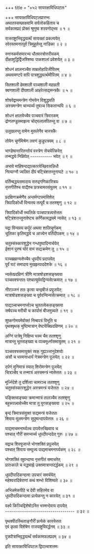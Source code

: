 +++
title = "०५२ सायरक्षाविधिपटलः"

+++
सायरक्षाविधिपटलप्रारम्भः    
अथातस्सम्प्रवक्ष्यामि सर्वलोकहिताय च  
सर्वकामप्रदं प्रोक्तं श्रुणुष्व शरवणोद्भव ॥ १ ॥


राजराष्ट्राभिवृद्ध्यर्त्थं सायरक्षां प्रकल्पयेत्  
रवेरस्तमनात्पूर्वं त्रिमुहूर्तन्तु नाडिका ॥ २ ॥


स्नानकर्मसमारभ्य धौतवस्त्रोत्तरीयकम्  
दीक्षाशुद्धिर्द्विजश्शिष्यः पाकशालां प्रवेशयेत् ॥ ३ ॥


शोधनं क्षालनञ्चैव ताम्रलोहादिजीवितम्  
अथवामण्टपे वापि पात्रशुद्ध्यर्त्थमीरितम् ॥ ४ ॥


सितशाली हेमशाली पञ्चशाली महाव्रती  
क्वणशाली दीपशाली आहरेत्सद्यमन्त्रकैः ॥ ५ ॥


शोषयेद्वाममन्त्रेण गोमयेन विशुद्ध्यति  
अस्त्रमन्त्रेण चाभ्यर्च्य तुषञ्च सिकतान्यपि ॥ ६ ॥


शोधनं क्षालयेच्चैव पञ्चवारं त्रिवारकम्  
द्रोणतण्डुलमाहृत्य चोद्घलालपितन्तु वा ॥ ७ ॥


उलूखलन्तु वामेन मुसलेनैव चास्त्रकैः  

तोयेन चूर्णमिश्रेण लवणं कुडुपत्रयम् ॥ ८ ॥


भाण्डेष्वन्तरितन्तोयं वस्त्रेण सेचयेत्किरेत्  
तन्मद्ध्ये निक्षिपेत् ----------- भवेत् ॥ ९ ॥


अभावे माहिषन्दद्यात्कारयेच्छिवसन्निधौ  
नित्याग्नौ ज्वलितं दीपं षट्त्रिंशत्तन्तुनाघटे ॥ १० ॥


वर्तिम्बद्ध्यसमादाय सरुद्रगणिकास्त्रियः  
नृत्तगीतैश्च वाद्यैश्च छत्रचामरसंयुतम् ॥ ११ ॥


प्रदक्षिणक्रमेणैव अन्तर्मण्टपमाविशेत्  
त्रिपादिकोर्ध्वे विन्यस्य तत्पूर्वे च ततश्शृणु ॥ १२ ॥


त्रिपादिकोर्ध्वे स्थलिके पञ्चपात्रन्न्यसेत्ततः  
षट्त्रिंशत्तन्तुनावेष्ट्य कर्णिकामद्ध्यमे न्यसेत् ॥ १३ ॥


यद्वा विन्यस्य कर्पूरं अथवा शालिचूर्णकम्  
चूलिका कृतिमद्ध्ये च आज्येन वर्तिदीपकम् ॥ १४ ॥


चतुस्संस्कारशुद्धेन गन्धपुष्पादिनार्चयेत्  
ईशानं पुरुषं घोरं वामं सद्यक्रमेण तु ॥ १५ ॥


पञ्चब्रह्मन्यसेच्चैव धूपदीपं प्रदापयेत्  
पूर्वं घटं समादाय मुखहृत्पाददेशके ॥ १६ ॥


न्यसेत्प्रदक्षिणं त्रीणि मात्राषोडशसङ्ख्यया  
पञ्चवक्त्रन्ततः पश्चात्पूर्ववद्विन्यसेत्क्रमात् ॥ १७ ॥


नीराञ्जनं ततः कृत्वा चन्द्रबीजं प्रपूजयेत्  
मात्राषोडशसङ्ख्या च पूर्ववन्विन्यसेत्क्रमात् ॥ १८ ॥


पाद्यञ्चाचमनार्घ्यञ्च भूततत्वेकसङ्ख्यया  
सर्षपञ्च मरीची च कार्पासं बीजमुच्यते ॥ १९ ॥


शुष्कगोमयमेवोक्तं निम्बपत्रं विभूति च  
पृथक्पृथक् मुष्टिमात्रान् वेष्टयेत्त्रिप्रदक्षिणम् ॥ २० ॥


अग्निं पात्रेषु निक्षिप्य भस्म चैव ततश्शृणु  
मात्रान्तु भूतसङ्ख्या च पञ्चमूर्ध्नासमायुतम् ॥ २१ ॥


पञ्चवक्त्रसमायुक्तं स्रक् गुह्यञ्जानुदेशयोः  
अंसौ च भस्मनाधार्यं नेत्रमन्त्रेण पूजयेत् ॥ २२ ॥



दर्पणं मुनिमात्रं स्यात् शिरोमन्त्रेण पूजयेत्  
चित्रञ्चैव च तन्मात्रं अस्त्रमन्त्रं न्यसेत्ततः ॥ २३ ॥


मूर्ध्निदेशे तु दर्शित्वा चामरञ्च ततश्शृणु  
चतुस्संस्कारशुद्धेन अस्त्रमन्त्रं यजेत्ततः ॥ २४ ॥


पङ्क्तिसङ्ख्या क्रमान्मात्रं तालञ्चैव ततश्शृणु  
बहुरूपन्न्यसेच्चैव मात्रा तु युगसङ्ख्यया ॥ २५ ॥


बृन्दं त्रिमात्रसंयुक्तं सद्यमन्त्रं यजेत्ततः  
शिवाय मूलमन्त्रेण सुपुष्पन्दापयेत्ततः ॥ २६ ॥


पाद्यमाचमनार्घ्यञ्च दापयेत्तच्छिवाय च  
पश्चात् गौरीं समभ्यर्च्य धूपदीपन्ददेत् गुरुः ॥ २७ ॥


यद्वाच शिवपूजान्ते भोगशक्तिं प्रपूजयेत्  
पश्चात् शिवाय सम्पूज्य पाद्यमाचमनार्घ्यकम् ॥ २८ ॥


भोगशक्तिं स्रुवन्दाप्य नृत्तगीतं समाचरेत्  
प्रातःकाले च मद्ध्याह्ने उक्तमात्रान्तदर्द्धकम् ॥ २९ ॥


धूपदीपादिकन्दत्वा उपचारं समर्चयेत्  
महेश्वरादिबेराणां कथं शम्भो विशिष्यते ॥ ३० ॥


अभिन्नमेकपीठे च देवी सहितमेव वा  
धूपदीपादिकन्दत्वा प्रत्येकन्तु न कारयेत् ॥ ३१ ॥


वक्ष्ये किञ्चिद्विशेषोऽस्ति भस्मन्देवाय दापयेत्  
----------------------------------- ॥ ३२ ॥


पृथक्पीठस्थिताङ्गौरीं प्रत्येकं कारयेत्ततः  
एवं कृत्वा विशेषेण राजयाष्ट्रविवर्द्धनम् ॥ ३३ ॥


पुत्रपौत्राभिवृद्ध्यर्त्थं सर्वकामफलप्रदम् ॥ ३४ ॥


इति सायरक्षाविधिपटल द्विपञ्चाशत्तमः  
